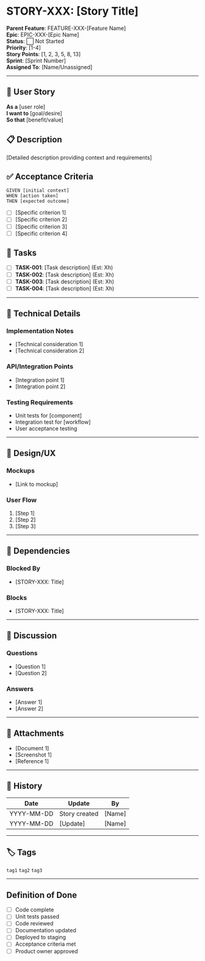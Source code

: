 # STORY-XXX: [Story Title]

**Parent Feature**: FEATURE-XXX-[Feature Name]  
**Epic**: EPIC-XXX-[Epic Name]  
**Status**: ⬜ Not Started  
**Priority**: [1-4]  
**Story Points**: [1, 2, 3, 5, 8, 13]  
**Sprint**: [Sprint Number]  
**Assigned To**: [Name/Unassigned]  

---

## 📖 User Story

**As a** [user role]  
**I want to** [goal/desire]  
**So that** [benefit/value]  

## 📋 Description

[Detailed description providing context and requirements]

## ✅ Acceptance Criteria

```gherkin
GIVEN [initial context]
WHEN [action taken]
THEN [expected outcome]
```

- [ ] [Specific criterion 1]
- [ ] [Specific criterion 2]
- [ ] [Specific criterion 3]
- [ ] [Specific criterion 4]

## 📝 Tasks

- [ ] **TASK-001**: [Task description] (Est: Xh)
- [ ] **TASK-002**: [Task description] (Est: Xh)
- [ ] **TASK-003**: [Task description] (Est: Xh)
- [ ] **TASK-004**: [Task description] (Est: Xh)

---

## 🔧 Technical Details

### Implementation Notes
- [Technical consideration 1]
- [Technical consideration 2]

### API/Integration Points
- [Integration point 1]
- [Integration point 2]

### Testing Requirements
- Unit tests for [component]
- Integration test for [workflow]
- User acceptance testing

---

## 🎨 Design/UX

### Mockups
- [Link to mockup]

### User Flow
1. [Step 1]
2. [Step 2]
3. [Step 3]

---

## 🚧 Dependencies

### Blocked By
- [STORY-XXX: Title]

### Blocks
- [STORY-XXX: Title]

---

## 💬 Discussion

### Questions
- [Question 1]
- [Question 2]

### Answers
- [Answer 1]
- [Answer 2]

---

## 📎 Attachments

- [Document 1]
- [Screenshot 1]
- [Reference 1]

---

## 🔄 History

| Date | Update | By |
|------|--------|-----|
| YYYY-MM-DD | Story created | [Name] |
| YYYY-MM-DD | [Update] | [Name] |

---

## 🏷️ Tags

`tag1` `tag2` `tag3`

---

## Definition of Done

- [ ] Code complete
- [ ] Unit tests passed
- [ ] Code reviewed
- [ ] Documentation updated
- [ ] Deployed to staging
- [ ] Acceptance criteria met
- [ ] Product owner approved